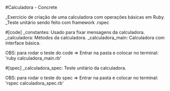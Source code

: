 #Calculadora - Concrete

_Exercício de criação de uma calculadora com operações básicas em Ruby.
_Teste unitário sendo feito com framework .rspec

#[code]
_constantes: Usado para fixar mensagens da calculadora.
_calculadora: Métodos da calculadora.
_calculadora_main: Calculadora com interface básica.

OBS:
para rodar o teste do code => Entrar na pasta e colocar no terminal: 'ruby calculadora_main.rb'

#[spec]
_calculadora_spec: Teste unitário da calculadora.

OBS:
para rodar o teste do spec => Entrar na pasta e colocar no terminal: 'rspec calculadora_spec.rb'